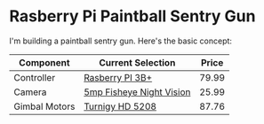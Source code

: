 # Rasberry Pi Paintball Sentry Gun

I'm building a paintball sentry gun.  Here's the basic concept:

| Component | Current Selection | Price |
| --------- | ----------------- | ----- |
| Controller | [Rasberry PI 3B+](https://www.amazon.com/CanaKit-Raspberry-Starter-Premium-Black/dp/B07BCC8PK7) | 79.99 |
| Camera | [5mp Fisheye Night Vision](https://www.amazon.com/Raspberry-Camera-Fisheye-Vision-Module/dp/B0748KF97S) | 25.99 |
| Gimbal Motors | [Turnigy HD 5208](https://hobbyking.com/en_us/turnigy-hd-5208-brushless-gimbal-motor-bldc.html) | 87.76 |

